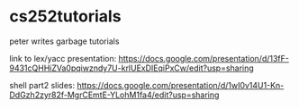 # cs252tutorials
peter writes garbage tutorials

link to lex/yacc presentation:
https://docs.google.com/presentation/d/13fF-9431cQHHiZVa0pqiwzndy7U-krlUExDIEqiPxCw/edit?usp=sharing

shell part2 slides:
https://docs.google.com/presentation/d/1wI0v14U1-Kn-DdGzh2zyr82f-MgrCEmtE-YLohM1fa4/edit?usp=sharing
